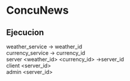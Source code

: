 # ConcuNews
## Ejecucion
weather_service -> weather_id  
currency_service -> currency_id  
server <weather_id> <currency_id> ->server_id  
client <server_id>  
admin <server_id>  
